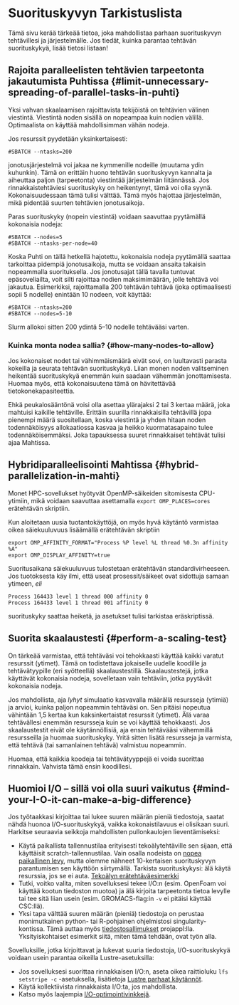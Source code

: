 # Suorituskyvyn Tarkistuslista

Tämä sivu kerää tärkeää tietoa, joka mahdollistaa parhaan suorituskyvyn tehtävillesi ja järjestelmälle. Jos tiedät, kuinka parantaa tehtävän suorituskykyä, lisää tietosi listaan!

## Rajoita paralleelisten tehtävien tarpeetonta jakautumista Puhtissa {#limit-unnecessary-spreading-of-parallel-tasks-in-puhti}
Yksi vahvan skaalaamisen rajoittavista tekijöistä on tehtävien välinen viestintä. Viestintä noden sisällä on nopeampaa kuin nodien välillä. Optimaalista on käyttää mahdollisimman vähän nodeja.

Jos resurssit pyydetään yksinkertaisesti:
```
#SBATCH --ntasks=200
```
jonotusjärjestelmä voi jakaa ne kymmenille nodeille (muutama ydin kuhunkin). Tämä on erittäin huono tehtävän suorituskyvyn kannalta ja aiheuttaa paljon (tarpeetonta) viestintää järjestelmän liitännässä. Jos rinnakkaistehtäviesi suorituskyky on heikentynyt, tämä voi olla syynä. Kokonaisuudessaan tämä tulisi välttää. Tämä myös hajottaa järjestelmän, mikä pidentää suurten tehtävien jonotusaikoja.

Paras suorituskyky (nopein viestintä) voidaan saavuttaa pyytämällä kokonaisia nodeja:
```
#SBATCH --nodes=5
#SBATCH --ntasks-per-node=40
```
Koska Puhti on tällä hetkellä hajotettu, kokonaisia nodeja pyytämällä saattaa tarkoittaa pidempiä jonotusaikoja, mutta se voidaan ansaita takaisin nopeammalla suorituksella. Jos jonotusajat tällä tavalla tuntuvat epäsoveliailta, voit silti rajoittaa nodien maksimimäärän, jolle tehtävä voi jakautua. Esimerkiksi, rajoittamalla 200 tehtävän tehtävä (joka optimaalisesti sopii 5 nodelle) enintään 10 nodeen, voit käyttää:

```
#SBATCH --ntasks=200
#SBATCH --nodes=5-10
```
Slurm allokoi sitten 200 ydintä 5–10 nodelle tehtävääsi varten.

### Kuinka monta nodea sallia? {#how-many-nodes-to-allow}
Jos kokonaiset nodet tai vähimmäismäärä eivät sovi, on luultavasti parasta kokeilla ja seurata tehtävän suorituskykyä. Liian monen noden valitseminen heikentää suorituskykyä enemmän kuin saadaan vähemmän jonottamisesta. Huomaa myös, että kokonaisuutena tämä on hävitettävää tietokonekapasiteettia.

Ehkä peukalosääntönä voisi olla asettaa ylärajaksi 2 tai 3 kertaa määrä, joka mahtuisi kaikille tehtäville. Erittäin suurilla rinnakkaisilla tehtävillä jopa pienempi määrä suositellaan, koska viestintä ja yhden hitaan noden todennäköisyys allokaatiossa kasvaa ja heikko kuormatasapaino tulee todennäköisemmäksi. Joka tapauksessa suuret rinnakkaiset tehtävät tulisi ajaa Mahtissa.

## Hybridiparalleelisointi Mahtissa {#hybrid-parallelization-in-mahti}

Monet HPC-sovellukset hyötyvät OpenMP-säikeiden sitomisesta CPU-ytimiin, mikä voidaan saavuttaa asettamalla `export OMP_PLACES=cores` erätehtävän skriptiin.

Kun aloitetaan uusia tuotantokäyttöjä, on myös hyvä käytäntö varmistaa oikea säiekuuluvuus lisäämällä erätehtävän skriptiin
```
export OMP_AFFINITY_FORMAT="Process %P level %L thread %0.3n affinity %A"
export OMP_DISPLAY_AFFINITY=true
```
Suoritusaikana säiekuuluvuus tulostetaan erätehtävän standardivirheeseen. Jos tuotoksesta käy ilmi, että useat prosessit/säikeet ovat sidottuja samaan ytimeen, *eli*
```
Process 164433 level 1 thread 000 affinity 0
Process 164433 level 1 thread 001 affinity 0
```
suorituskyky saattaa heiketä, ja asetukset tulisi tarkistaa eräskriptissä.

## Suorita skaalaustesti {#perform-a-scaling-test}
On tärkeää varmistaa, että tehtäväsi voi tehokkaasti käyttää kaikki varatut resurssit (ytimet). Tämä on todistettava jokaiselle uudelle koodille ja tehtävätyypille (eri syötteellä) skaalaustestillä. Skaalaustestejä, jotka käyttävät kokonaisia nodeja, sovelletaan vain tehtäviin, jotka pyytävät kokonaisia nodeja.

Jos mahdollista, aja _lyhyt_ simulaatio kasvavalla määrällä resursseja (ytimiä) ja arvioi, kuinka paljon nopeammin tehtäväsi on. Sen pitäisi nopeutua vähintään 1,5 kertaa kun kaksinkertaistat resurssit (ytimet). Älä varaa tehtävällesi enemmän resursseja kuin se voi käyttää tehokkaasti. Jos skaalaustestit eivät ole käytännöllisiä, aja ensin tehtävääsi vähemmillä resursseilla ja huomaa suorituskyky. Yritä sitten lisätä resursseja ja varmista, että tehtävä (tai samanlainen tehtävä) valmistuu nopeammin.

Huomaa, että kaikkia koodeja tai tehtävätyyppejä ei voida suorittaa rinnakkain. Vahvista tämä ensin koodillesi.

## Huomioi I/O – sillä voi olla suuri vaikutus {#mind-your-I-O-it-can-make-a-big-difference}

Jos työtaakkasi kirjoittaa tai lukee suuren määrän pieniä tiedostoja, saatat nähdä huonoa I/O-suorituskykyä, vaikka kokonaistilavuus ei olisikaan suuri. Harkitse seuraavia seikkoja mahdollisten pullonkaulojen lieventämiseksi:

* Käytä paikallista tallennustilaa erityisesti tekoälytehtäville sen sijaan, että käyttäisit scratch-tallennustilaa. Vain osalla nodeista on [nopea paikallinen levy](creating-job-scripts-puhti.md#local-storage), mutta olemme nähneet 10-kertaisen suorituskyvyn parantumisen sen käyttöön siirtymällä. Tarkista suorituskykysi: älä käytä resurssia, jos se ei auta.
  [Tekoälyn erätehtäväesimerkki](../../support/tutorials/ml-data.md#fast-local-drive-puhti-and-mahti-only)
* Tutki, voitko valita, miten sovelluksesi tekee I/O:n (esim. OpenFoam voi käyttää kootun tiedoston muotoa) ja älä kirjoita tarpeetonta tietoa levylle tai tee sitä liian usein (esim. GROMACS-flag:in `-v` ei pitäisi käyttää CSC:llä).
* Yksi tapa välttää suuren määrän (pieniä) tiedostoja on perustaa monimutkainen python- tai R-pohjainen ohjelmistosi singularity-kontissa. Tämä auttaa myös [tiedostosallimukset](../disk.md) projappl:lla. Yksityiskohtaiset esimerkit siitä, miten tämä tehdään, ovat työn alla.

Sovelluksille, jotka kirjoittavat ja lukevat suuria tiedostoja, I/O-suorituskykyä voidaan usein parantaa oikeilla Lustre-asetuksilla:

* Jos sovelluksesi suorittaa rinnakkaisen I/O:n, aseta oikea raittioluku `lfs setstripe -c` -asetuksella, lisätietoja [Lustre parhaat käytännöt](../lustre.md#best-practices).
* Käytä kollektiivista rinnakkaista I/O:ta, jos mahdollista.
* Katso myös laajempia [I/O-optimointivinkkejä](../../support/tutorials/lustre_performance.md).